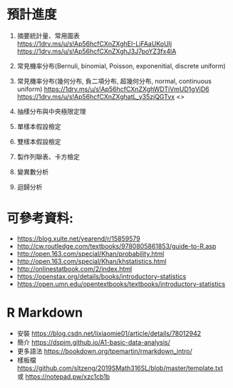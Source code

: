 # 預計進度

1. 摘要統計量、常用圖表 <br>
https://1drv.ms/u/s!Ap56hcfCXnZXghEI-LjFAaUKoUIj <br>
https://1drv.ms/u/s!Ap56hcfCXnZXghJ3J7poYZ3fx4lA <br>

2. 常見機率分布(Bernuli, binomial, Poisson, exponenitial, discrete uniform)
3. 常見機率分布(幾何分布, 負二項分布, 超幾何分布, normal, continuous uniform)
https://1drv.ms/u/s!Ap56hcfCXnZXghWDTiVmUD1gVjD6 <br>
https://1drv.ms/u/s!Ap56hcfCXnZXghatL_y35zjQGTvx <>

4. 抽樣分布與中央極限定理
5. 單樣本假設檢定
6. 雙樣本假設檢定
7. 製作列聯表、卡方檢定
8. 變異數分析
9. 迴歸分析

# 可參考資料:
* https://blog.xuite.net/yearend/r/15859579
* http://cw.routledge.com/textbooks/9780805861853/guide-to-R.asp
* http://open.163.com/special/Khan/probability.html
* http://open.163.com/special/Khan/khstatistics.html
* http://onlinestatbook.com/2/index.html
* https://openstax.org/details/books/introductory-statistics
* https://open.umn.edu/opentextbooks/textbooks/introductory-statistics

# R Markdown 
* 安裝 https://blog.csdn.net/lixiaomie01/article/details/78012942
* 簡介 https://dspim.github.io/A1-basic-data-analysis/
* 更多語法 https://bookdown.org/tpemartin/rmarkdown_intro/
* 樣板檔 https://github.com/sltzeng/2019SMath316SL/blob/master/template.txt <br>
  或 https://notepad.pw/xzc1cb1b

